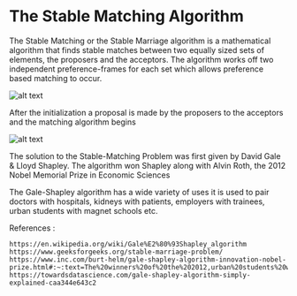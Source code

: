 # The Stable Matching Algorithm
The Stable Matching or the Stable Marriage algorithm is a mathematical algorithm that finds stable matches between two equally sized sets of elements, the proposers and the acceptors. 
The algorithm works off two independent preference-frames for each set which allows preference based matching to occur. 

 
  
 ![alt text](https://www.ercim.eu/publication/Ercim_News/enw57/manlove1.gif)
 
 After the initialization a proposal is made by the proposers to the acceptors and the matching algorithm begins
 
   
 ![alt text](https://upload.wikimedia.org/wikipedia/commons/thumb/5/52/Gale-Shapley.gif/585px-Gale-Shapley.gif) <!-- .element height="30%" width="30%" -->
 
 
The solution to the Stable-Matching Problem was first given by David Gale & Lloyd Shapley. The algorithm won Shapley along with Alvin Roth, the 2012 Nobel Memorial Prize in Economic Sciences

The Gale-Shapley algorithm has a wide variety of uses it is used to pair doctors with hospitals, kidneys with patients, employers with trainees, urban students with magnet schools etc.

References :

    https://en.wikipedia.org/wiki/Gale%E2%80%93Shapley_algorithm
    https://www.geeksforgeeks.org/stable-marriage-problem/
    https://www.inc.com/burt-helm/gale-shapley-algorithm-innovation-nobel-prize.html#:~:text=The%20winners%20of%20the%202012,urban%20students%20with%20magnet%20schools.
    https://towardsdatascience.com/gale-shapley-algorithm-simply-explained-caa344e643c2
    
